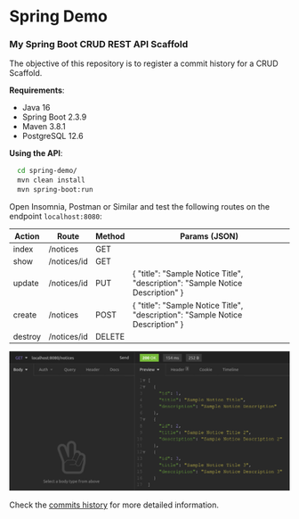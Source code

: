 # Spring Demo

### My Spring Boot CRUD REST API Scaffold

The objective of this repository is to register a commit history for a CRUD Scaffold.

**Requirements**:

- Java 16
- Spring Boot 2.3.9
- Maven 3.8.1
- PostgreSQL 12.6

**Using the API**:

```bash
  cd spring-demo/
  mvn clean install
  mvn spring-boot:run
```

Open Insomnia, Postman or Similar and test the following routes on the endpoint `localhost:8080`:

Action  | Route         | Method | Params (JSON)
--------| --------------| -------| ------------- |
index   | /notices      | GET    |               |
show    | /notices/id   | GET    |               |
update  | /notices/id   | PUT    | { "title": "Sample Notice Title", "description": "Sample Notice Description" } |
create  | /notices      | POST   | { "title": "Sample Notice Title", "description": "Sample Notice Description" } |
destroy | /notices/id   | DELETE |               |

![Insomnia Example](/insomnia.png)

Check the [commits history](https://github.com/elissonmichael/spring-demo/commits/master) for more detailed information.
